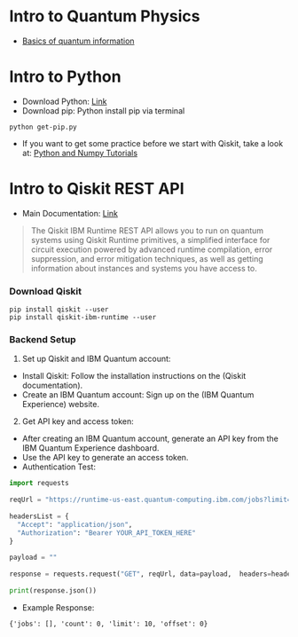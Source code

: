 # Intro to Quantum Physics
* [Basics of quantum information](https://learning.quantum.ibm.com/course/basics-of-quantum-information/single-systems)

# Intro to Python 
* Download Python: [Link](https://www.python.org/downloads/)
* Download pip: Python install pip via terminal
```
python get-pip.py
```
* If you want to get some practice before we start with Qiskit, take a look at: [Python and Numpy Tutorials](https://cs231n.github.io/python-numpy-tutorial/)

# Intro to Qiskit REST API
* Main Documentation: [Link](https://docs.quantum.ibm.com/api/runtime)
> The Qiskit IBM Runtime REST API allows you to run on quantum systems using Qiskit Runtime primitives, a simplified interface for circuit execution powered by advanced runtime compilation, error suppression, and error mitigation techniques, as well as getting information about instances and systems you have access to.
### Download Qiskit
``` 
pip install qiskit --user
pip install qiskit-ibm-runtime --user
```
### Backend Setup
1. Set up Qiskit and IBM Quantum account:
* Install Qiskit: Follow the installation instructions on the (Qiskit documentation).
* Create an IBM Quantum account: Sign up on the (IBM Quantum Experience) website.

2. Get API key and access token:
* After creating an IBM Quantum account, generate an API key from the IBM Quantum Experience dashboard.
* Use the API key to generate an access token.
* Authentication Test:
```python
import requests
 
reqUrl = "https://runtime-us-east.quantum-computing.ibm.com/jobs?limit=10&offset=0&exclude_params=true"
 
headersList = {
  "Accept": "application/json",
  "Authorization": "Bearer YOUR_API_TOKEN_HERE" 
}
 
payload = ""
 
response = requests.request("GET", reqUrl, data=payload,  headers=headersList)
 
print(response.json())
```
* Example Response:
```
{'jobs': [], 'count': 0, 'limit': 10, 'offset': 0}
```
